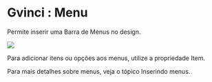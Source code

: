 # Gvinci : Menu

Permite inserir uma Barra de Menus no design.

![](http://www.gvinci.com.br/manual/menucontgv5.zoom80.png)

Para adicionar itens ou opções aos menus, utilize a propriedade Item.

Para mais detalhes sobre menus, veja o tópico Inserindo menus.

